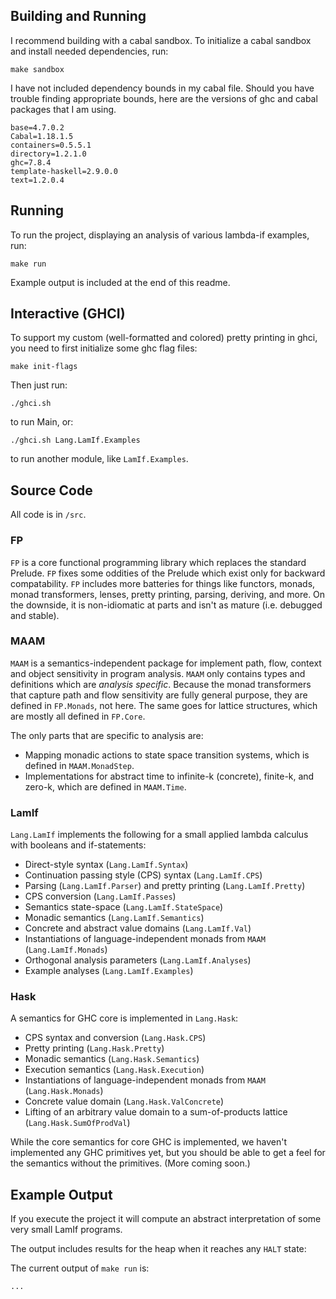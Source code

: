 ## Building and Running

I recommend building with a cabal sandbox. To initialize a cabal sandbox and
install needed dependencies, run:

    make sandbox

I have not included dependency bounds in my cabal file. Should you have trouble
finding appropriate bounds, here are the versions of ghc and cabal packages
that I am using.

    base=4.7.0.2
    Cabal=1.18.1.5
    containers=0.5.5.1
    directory=1.2.1.0
    ghc=7.8.4
    template-haskell=2.9.0.0
    text=1.2.0.4

## Running

To run the project, displaying an analysis of various lambda-if examples, run:

    make run

Example output is included at the end of this readme.

## Interactive (GHCI)

To support my custom (well-formatted and colored) pretty printing in ghci, you
need to first initialize some ghc flag files:

    make init-flags

Then just run:

    ./ghci.sh

to run Main, or:

    ./ghci.sh Lang.LamIf.Examples

to run another module, like `LamIf.Examples`.


## Source Code

All code is in `/src`.

### FP

`FP` is a core functional programming library which replaces the standard
Prelude. `FP` fixes some oddities of the Prelude which exist only for backward
compatability. `FP` includes more batteries for things like functors, monads,
monad transformers, lenses, pretty printing, parsing, deriving, and more. On
the downside, it is non-idiomatic at parts and isn't as mature (i.e. debugged
and stable).

### MAAM

`MAAM` is a semantics-independent package for implement path, flow, context and object
sensitivity in program analysis. `MAAM` only contains types and definitions
which are _analysis specific_. Because the monad transformers that capture path
and flow sensitivity are fully general purpose, they are defined in
`FP.Monads`, not here. The same goes for lattice structures, which are mostly
all defined in `FP.Core`.

The only parts that are specific to analysis are:

- Mapping monadic actions to state space transition systems, which is defined
  in `MAAM.MonadStep`.
- Implementations for abstract time to infinite-k (concrete), finite-k, and
  zero-k, which are defined in `MAAM.Time`.

### LamIf

`Lang.LamIf` implements the following for a small applied lambda calculus with
booleans and if-statements:

- Direct-style syntax (`Lang.LamIf.Syntax`)
- Continuation passing style (CPS) syntax (`Lang.LamIf.CPS`)
- Parsing (`Lang.LamIf.Parser`) and pretty printing (`Lang.LamIf.Pretty`)
- CPS conversion (`Lang.LamIf.Passes`)
- Semantics state-space (`Lang.LamIf.StateSpace`)
- Monadic semantics (`Lang.LamIf.Semantics`)
- Concrete and abstract value domains (`Lang.LamIf.Val`)
- Instantiations of language-independent monads from `MAAM` (`Lang.LamIf.Monads`)
- Orthogonal analysis parameters (`Lang.LamIf.Analyses`)
- Example analyses (`Lang.LamIf.Examples`)

### Hask

A semantics for GHC core is implemented in `Lang.Hask`:

- CPS syntax and conversion (`Lang.Hask.CPS`)
- Pretty printing (`Lang.Hask.Pretty`)
- Monadic semantics (`Lang.Hask.Semantics`)
- Execution semantics (`Lang.Hask.Execution`)
- Instantiations of language-independent monads from `MAAM` (`Lang.Hask.Monads`)
- Concrete value domain (`Lang.Hask.ValConcrete`)
- Lifting of an arbitrary value domain to a sum-of-products lattice (`Lang.Hask.SumOfProdVal`)

While the core semantics for core GHC is implemented, we haven't implemented
any GHC primitives yet, but you should be able to get a feel for the semantics
without the primitives. (More coming soon.)

## Example Output

If you execute the project it will compute an abstract interpretation of some
very small LamIf programs.

The output includes results for the heap when it reaches any `HALT` state:

The current output of `make run` is:

    ...

